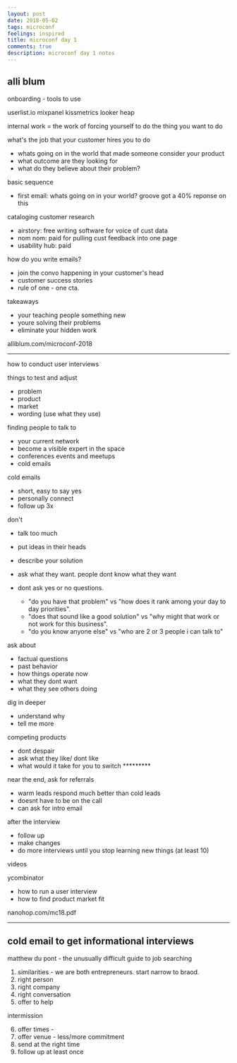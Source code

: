 ```yaml
---
layout: post
date: 2018-05-02
tags: microconf
feelings: inspired
title: microconf day 1
comments: true
description: microconf day 1 notes
---
```



alli blum
---

onboarding - tools to use

userlist.io
mixpanel
kissmetrics
looker
heap

internal work = the work of forcing yourself to do the thing you want to do

what's the job that your customer hires you to do

- whats going on in the world that made someone consider your product
- what outcome are they looking for
- what do they believe about their problem?

basic sequence

- first email: whats going on in your world? groove got a 40% reponse on this

cataloging customer research

- airstory: free writing software for voice of cust data
- nom nom: paid for pulling cust feedback into one page
- usability hub: paid 

how do you write emails?

- join the convo happening in your customer's head
- customer success stories
- rule of one - one cta.

takeaways

- your teaching people something new
- youre solving their problems
- eliminate your hidden work

alliblum.com/microconf-2018


---

how to conduct user interviews


things to test and adjust

- problem
- product
- market
- wording (use what they use)

finding people to talk to

- your current network
- become a visible expert in the space
- conferences events and meetups
- cold emails

cold emails

- short, easy to say yes
- personally connect
- follow up 3x

don't

- talk too much
- put ideas in their heads
- describe your solution
- ask what they want. people dont know what they want
- dont ask yes or no questions. 

  - "do you have that problem" vs "how does it rank among your day to day priorities". 
  - "does that sound like a good solution" vs "why might that work or not work for this business". 
  - "do you know anyone else" vs "who are 2 or 3 people i can talk to"
  
ask about

- factual questions
- past behavior
- how things operate now
- what they dont want
- what they see others doing

dig in deeper

- understand why
- tell me more

competing products

- dont despair
- ask what they like/ dont like
- what would it take for you to switch *********

near the end, ask for referrals

- warm leads respond much better than cold leads
- doesnt have to be on the call
- can ask for intro email

after the interview

- follow up
- make changes
- do more interviews until you stop learning new things (at least 10)

videos

ycombinator 
- how to run a user interview
- how to find product market fit

nanohop.com/mc18.pdf

---

## cold email to get informational interviews

matthew du pont - the unusually difficult guide to job searching

1. similarities - we are both entrepreneurs. start narrow to braod.
2. right person
3. right company
4. right conversation
5. offer to help

intermission

6. offer times - 
7. offer venue - less/more commitment
8. send at the right time
9. follow up at least once

